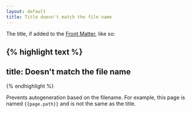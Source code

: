 ```yaml
---
layout: default
title: Title doesn't match the file name
---
```


The title, if added to the [Front
Matter](https://jekyllrb.com/docs/frontmatter/), like so:

{% highlight text %}
---
title: Doesn't match the file name
---
{% endhighlight %}

Prevents autogeneration based on the filename. For example, this page is named
`{{page.path}}` and is not the same as the title.
